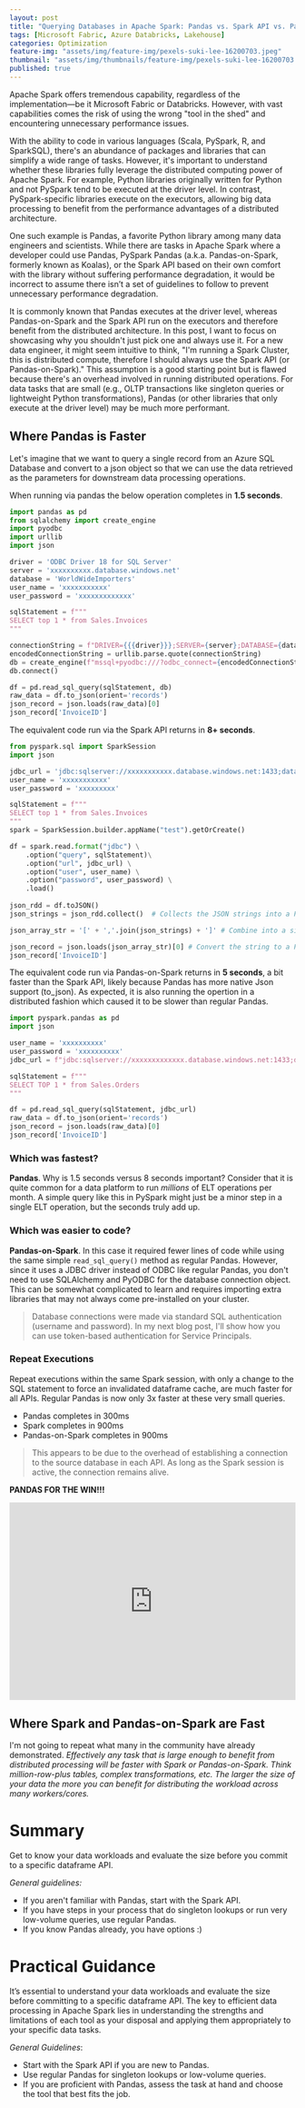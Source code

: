 ```yaml
---
layout: post
title: "Querying Databases in Apache Spark: Pandas vs. Spark API vs. Pandas-on-Spark"
tags: [Microsoft Fabric, Azure Databricks, Lakehouse]
categories: Optimization
feature-img: "assets/img/feature-img/pexels-suki-lee-16200703.jpeg"
thumbnail: "assets/img/thumbnails/feature-img/pexels-suki-lee-16200703.jpeg"
published: true
---
```


Apache Spark offers tremendous capability, regardless of the implementation—be it Microsoft Fabric or Databricks. However, with vast capabilities comes the risk of using the wrong "tool in the shed" and encountering unnecessary performance issues.

With the ability to code in various languages (Scala, PySpark, R, and SparkSQL), there's an abundance of packages and libraries that can simplify a wide range of tasks. However, it's important to understand whether these libraries fully leverage the distributed computing power of Apache Spark. For example, Python libraries originally written for Python and not PySpark tend to be executed at the driver level. In contrast, PySpark-specific libraries execute on the executors, allowing big data processing to benefit from the performance advantages of a distributed architecture.

One such example is Pandas, a favorite Python library among many data engineers and scientists. While there are tasks in Apache Spark where a developer could use Pandas, PySpark Pandas (a.k.a. Pandas-on-Spark, formerly known as Koalas), or the Spark API based on their own comfort with the library without suffering performance degradation, it would be incorrect to assume there isn’t a set of guidelines to follow to prevent unnecessary performance degradation.

It is commonly known that Pandas executes at the driver level, whereas Pandas-on-Spark and the Spark API run on the executors and therefore benefit from the distributed architecture. In this post, I want to focus on showcasing why you shouldn't just pick one and always use it. For a new data engineer, it might seem intuitive to think, "I'm running a Spark Cluster, this is distributed compute, therefore I should always use the Spark API (or Pandas-on-Spark)." This assumption is a good starting point but is flawed because there's an overhead involved in running distributed operations. For data tasks that are small (e.g., OLTP transactions like singleton queries or lightweight Python transformations), Pandas (or other libraries that only execute at the driver level) may be much more performant.

## Where Pandas is Faster
Let's imagine that we want to query a single record from an Azure SQL Database and convert to a json object so that we can use the data retrieved as the parameters for downstream data processing operations.

When running via pandas the below operation completes in **1.5 seconds**. 
```python
import pandas as pd
from sqlalchemy import create_engine
import pyodbc
import urllib
import json

driver = 'ODBC Driver 18 for SQL Server'
server = 'xxxxxxxxxx.database.windows.net'
database = 'WorldWideImporters'
user_name = 'xxxxxxxxxxx'
user_password = 'xxxxxxxxxxxxx'

sqlStatement = f"""
SELECT top 1 * from Sales.Invoices
"""

connectionString = f"DRIVER={{{driver}}};SERVER={server};DATABASE={database}"
encodedConnectionString = urllib.parse.quote(connectionString)
db = create_engine(f"mssql+pyodbc:///?odbc_connect={encodedConnectionString}", connect_args={'password': user_password, 'user': user_name})
db.connect()

df = pd.read_sql_query(sqlStatement, db)
raw_data = df.to_json(orient='records')
json_record = json.loads(raw_data)[0]
json_record['InvoiceID']
```

The equivalent code run via the Spark API returns in **8+ seconds**.
```python
from pyspark.sql import SparkSession
import json

jdbc_url = 'jdbc:sqlserver://xxxxxxxxxxx.database.windows.net:1433;database=WorldWideImporters;encrypt=true;trustServerCertificate=false;hostNameInCertificate=*.database.windows.net;loginTimeout=30;'
user_name = 'xxxxxxxxxxx'
user_password = 'xxxxxxxxx'

sqlStatement = f"""
SELECT top 1 * from Sales.Invoices
"""
spark = SparkSession.builder.appName("test").getOrCreate()

df = spark.read.format("jdbc") \
    .option("query", sqlStatement)\
    .option("url", jdbc_url) \
    .option("user", user_name) \
    .option("password", user_password) \
    .load()
    
json_rdd = df.toJSON()
json_strings = json_rdd.collect()  # Collects the JSON strings into a Python list

json_array_str = '[' + ','.join(json_strings) + ']' # Combine into a single JSON object (as an array)

json_record = json.loads(json_array_str)[0] # Convert the string to a Python dictionary
json_record['InvoiceID']
```

The equivalent code run via Pandas-on-Spark returns in **5 seconds**, a bit faster than the Spark API, likely because Pandas has more native Json support (to_json). As expected, it is also running the opertion in a distributed fashion which caused it to be slower than regular Pandas.
```python
import pyspark.pandas as pd
import json

user_name = 'xxxxxxxxxx'
user_password = 'xxxxxxxxxx'
jdbc_url = f"jdbc:sqlserver://xxxxxxxxxxxxx.database.windows.net:1433;database=WorldWideImporters;encrypt=true;trustServerCertificate=false;hostNameInCertificate=*.database.windows.net;loginTimeout=30;user={user_name};password={user_password}"

sqlStatement = f"""
SELECT TOP 1 * from Sales.Orders
"""

df = pd.read_sql_query(sqlStatement, jdbc_url)
raw_data = df.to_json(orient='records')
json_record = json.loads(raw_data)[0]
json_record['InvoiceID']
```
### Which was fastest?
**Pandas**. Why is 1.5 seconds versus 8 seconds important? Consider that it is quite common for a data platform to run _millions_ of ELT operations per month. A simple query like this in PySpark might just be a minor step in a single ELT operation, but the seconds truly add up.

### Which was easier to code?
**Pandas-on-Spark**. In this case it required fewer lines of code while using the same simple `read_sql_query()` method as regular Pandas. However, since it uses a JDBC driver instead of ODBC like regular Pandas, you don't need to use SQLAlchemy and PyODBC for the database connection object. This can be somewhat complicated to learn and requires importing extra libraries that may not always come pre-installed on your cluster.

> Database connections were made via standard SQL authentication (username and password). In my next blog post, I'll show how you can use token-based authentication for Service Principals.

### Repeat Executions
Repeat executions within the same Spark session, with only a change to the SQL statement to force an invalidated dataframe cache, are much faster for all APIs. Regular Pandas is now only 3x faster at these very small queries.
- Pandas completes in 300ms
- Spark completes in 900ms
- Pandas-on-Spark completes in 900ms

>This appears to be due to the overhead of establishing a connection to the source database in each API. As long as the Spark session is active, the connection remains alive.

**PANDAS FOR THE WIN!!!**
<div style="width:100%;height:0;padding-bottom:69%;position:relative;"><iframe src="https://giphy.com/embed/EPcvhM28ER9XW" width="100%" height="100%" style="position:absolute" frameBorder="0" class="giphy-embed" allowFullScreen></iframe></div><p><a href="https://giphy.com/gifs/panda-angry-breaking-EPcvhM28ER9XW"></a></p>

## Where Spark and Pandas-on-Spark are Fast
I'm not going to repeat what many in the community have already demonstrated. _Effectively any task that is large enough to benefit from distributed processing will be faster with Spark or Pandas-on-Spark. Think million-row-plus tables, complex transformations, etc. The larger the size of your data the more you can benefit for distributing the workload across many workers/cores._

# Summary
Get to know your data workloads and evaluate the size before you commit to a specific dataframe API.

_General guidelines:_
- If you aren't familiar with Pandas, start with the Spark API.
- If you have steps in your process that do singleton lookups or run very low-volume queries, use regular Pandas.
- If you know Pandas already, you have options :)

# Practical Guidance
It’s essential to understand your data workloads and evaluate the size before committing to a specific dataframe API. The key to efficient data processing in Apache Spark lies in understanding the strengths and limitations of each tool as your disposal and applying them appropriately to your specific data tasks.

_General Guidelines_:
- Start with the Spark API if you are new to Pandas.
- Use regular Pandas for singleton lookups or low-volume queries.
- If you are proficient with Pandas, assess the task at hand and choose the tool that best fits the job.